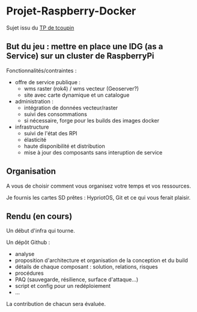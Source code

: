 # Projet-Raspberry-Docker

Sujet issu du [TP de tcoupin](https://github.com/tcoupin/tp_asi_ensg)

## But du jeu : mettre en place une IDG (as a Service) sur un cluster de RaspberryPi

Fonctionnalités/contraintes :
- offre de service publique :
  - wms raster (rok4) / wms vecteur (Geoserver?)
  - site avec carte dynamique et un catalogue
- administration :
  - intégration de données vecteur/raster
  - suivi des consommations
  - si nécessaire, forge pour les builds des images docker
- infrastructure
  - suivi de l'état des RPI
  - élasticité
  - haute disponibilité et distribution
  - mise à jour des composants sans interuption de service

## Organisation

A vous de choisir comment vous organisez votre temps et vos ressources.

Je fournis les cartes SD prêtes : HypriotOS, Git et ce qui vous ferait plaisir.

## Rendu (en cours)

Un début d'infra qui tourne. 

Un dépôt Github :

- analyse
- proposition d'architecture et organisation de la conception et du build
- détails de chaque composant : solution, relations, risques
- procédures
- PAQ (sauvegarde, résilience, surface d'attaque...)
- script et config pour un redéploiement
- ...

La contribution de chacun sera évaluée.
